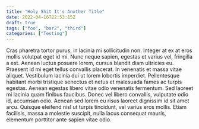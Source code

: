 ```yaml
---
title: "Holy Shit It's Another Title"
date: 2022-04-16T22:53:15Z
draft: true
tags: ["foo", "bar2", "third"]
categories: ["Testing"]
---
```


Cras pharetra tortor purus, in lacinia mi sollicitudin non. Integer at ex at eros mollis volutpat eget id mi. Nunc neque sapien, egestas et varius vel, fringilla a est. Aenean luctus posuere lorem, cursus blandit diam ultricies eu. Praesent id mi eget tellus convallis placerat. In venenatis et massa vitae aliquet. Vestibulum lacinia dui ut lorem lobortis imperdiet. Pellentesque habitant morbi tristique senectus et netus et malesuada fames ac turpis egestas. Aenean egestas libero vitae odio venenatis fermentum. Sed laoreet mi lacinia quam finibus faucibus. Donec vel libero convallis, vulputate odio id, accumsan odio. Aenean sed lorem eu risus laoreet dignissim id sit amet arcu. Quisque eleifend nisl ut turpis tincidunt, vel varius eros mollis. Etiam facilisis, massa a molestie suscipit, nulla lacus consequat mauris, elementum porttitor ante sapien vitae odio.
